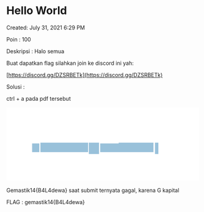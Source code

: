 # Hello World

Created: July 31, 2021 6:29 PM

Poin : 100

Deskripsi :
Halo semua

Buat dapatkan flag silahkan join ke discord ini yah:

[https://discord.gg/DZSRBETk](https://discord.gg/DZSRBETk)

Solusi :

ctrl + a pada pdf tersebut

![Hello%20World%20a9b4586bb93046e6b5f8bfc9df201097/Untitled.png](Hello%20World%20a9b4586bb93046e6b5f8bfc9df201097/Untitled.png)

Gemastik14{B4L4dewa} saat submit ternyata gagal, karena G kapital

FLAG : gemastik14{B4L4dewa}
